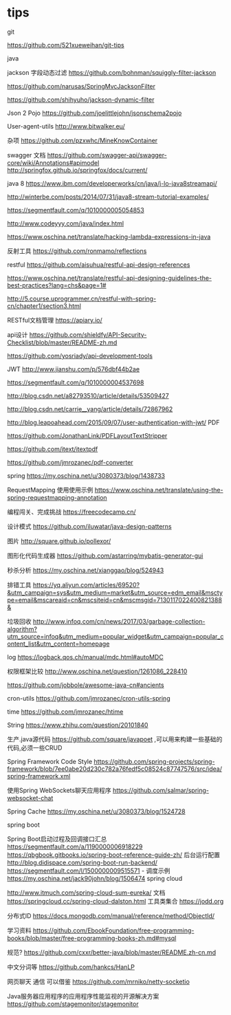 # tips
git

https://github.com/521xueweihan/git-tips

java

jackson 字段动态过滤
https://github.com/bohnman/squiggly-filter-jackson

https://github.com/narusas/SpringMvcJacksonFilter

https://github.com/shihyuho/jackson-dynamic-filter

Json 2 Pojo https://github.com/joelittlejohn/jsonschema2pojo

User-agent-utils http://www.bitwalker.eu/

杂项 https://github.com/pzxwhc/MineKnowContainer

swagger 文档 
https://github.com/swagger-api/swagger-core/wiki/Annotations#apimodel http://springfox.github.io/springfox/docs/current/

java 8
https://www.ibm.com/developerworks/cn/java/j-lo-java8streamapi/

http://winterbe.com/posts/2014/07/31/java8-stream-tutorial-examples/

https://segmentfault.com/q/1010000005054853

http://www.codeyyy.com/java/index.html

https://www.oschina.net/translate/hacking-lambda-expressions-in-java

反射工具 https://github.com/ronmamo/reflections

restful
https://github.com/aisuhua/restful-api-design-references

https://www.oschina.net/translate/restful-api-designing-guidelines-the-best-practices?lang=chs&page=1#

http://5.course.uprogrammer.cn/restful-with-spring-cn/chapter1/section3.html

RESTful文档管理 https://apiary.io/

api设计
https://github.com/shieldfy/API-Security-Checklist/blob/master/README-zh.md

https://github.com/yosriady/api-development-tools

JWT
http://www.jianshu.com/p/576dbf44b2ae

https://segmentfault.com/q/1010000004537698

http://blog.csdn.net/a82793510/article/details/53509427

http://blog.csdn.net/carrie__yang/article/details/72867962

http://blog.leapoahead.com/2015/09/07/user-authentication-with-jwt/
PDF

https://github.com/JonathanLink/PDFLayoutTextStripper

https://github.com/itext/itextpdf

https://github.com/jmrozanec/pdf-converter

spring https://my.oschina.net/u/3080373/blog/1438733

RequestMapping 使用使用示例 https://www.oschina.net/translate/using-the-spring-requestmapping-annotation

编程闯关、完成挑战 https://freecodecamp.cn/

设计模式 https://github.com/iluwatar/java-design-patterns

图片 http://square.github.io/pollexor/

图形化代码生成器 https://github.com/astarring/mybatis-generator-gui

秒杀分析 https://my.oschina.net/xianggao/blog/524943

排错工具 https://yq.aliyun.com/articles/69520?&utm_campaign=sys&utm_medium=market&utm_source=edm_email&msctype=email&mscareaid=cn&mscsiteid=cn&mscmsgid=7130117022400821388&

垃圾回收 http://www.infoq.com/cn/news/2017/03/garbage-collection-algorithm?utm_source=infoq&utm_medium=popular_widget&utm_campaign=popular_content_list&utm_content=homepage

log https://logback.qos.ch/manual/mdc.html#autoMDC

权限框架比较 http://www.oschina.net/question/1261086_228410

https://github.com/jobbole/awesome-java-cn#ancients

cron-utils https://github.com/jmrozanec/cron-utils-spring

time https://github.com/jmrozanec/htime

String https://www.zhihu.com/question/20101840

生产.java源代码 https://github.com/square/javapoet ,可以用来构建一些基础的代码,必须一些CRUD

Spring Framework Code Style https://github.com/spring-projects/spring-framework/blob/7ee0abe20d230c782a76fedf5c08524c87747576/src/idea/spring-framework.xml

使用Spring WebSockets聊天应用程序 https://github.com/salmar/spring-websocket-chat

Spring Cache https://my.oschina.net/u/3080373/blog/1524728

spring boot

Spring Boot启动过程及回调接口汇总 https://segmentfault.com/a/1190000006918229
https://qbgbook.gitbooks.io/spring-boot-reference-guide-zh/
后台运行配置 http://blog.didispace.com/spring-boot-run-backend/
https://segmentfault.com/l/1500000009515571  - 调度示例 https://my.oschina.net/jack90john/blog/1506474
spring cloud

http://www.itmuch.com/spring-cloud-sum-eureka/
文档 https://springcloud.cc/spring-cloud-dalston.html
工具类集合 https://jodd.org

分布式ID https://docs.mongodb.com/manual/reference/method/ObjectId/

学习资料 https://github.com/EbookFoundation/free-programming-books/blob/master/free-programming-books-zh.md#mysql

规范? https://github.com/cxxr/better-java/blob/master/README.zh-cn.md

中文分词等 https://github.com/hankcs/HanLP

网页聊天 通信 可以借鉴 https://github.com/mrniko/netty-socketio

Java服务器应用程序的应用程序性能监视的开源解决方案 https://github.com/stagemonitor/stagemonitor
